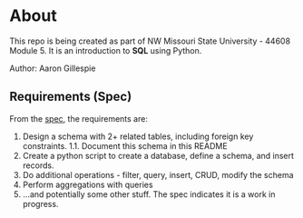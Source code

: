 # About
This repo is being created as part of NW Missouri State University - 44608 Module 5. It is an introduction to **SQL** using Python.

Author: Aaron Gillespie

## Requirements (Spec)

From the [spec](https://github.com/denisecase/datafun-05-spec?tab=readme-ov-file), the requirements are:

1. Design a schema with 2+ related tables, including foreign key constraints.
    1.1. Document this schema in this README
2. Create a python script to create a database, define a schema, and insert records. 
3. Do additional operations - filter, query, insert, CRUD, modify the schema
4. Perform aggregations with queries
5. ...and potentially some other stuff. The spec indicates it is a work in progress.